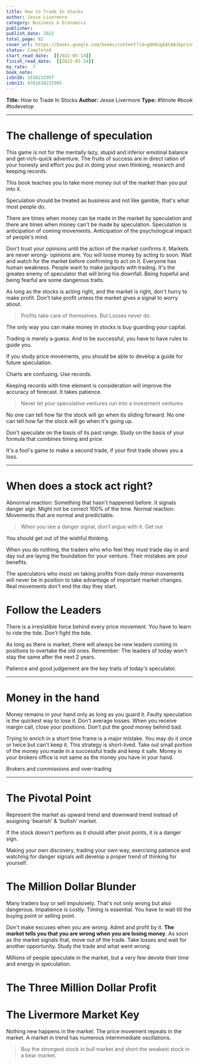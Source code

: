 ```yaml
---
title: How to Trade In Stocks
author: Jesse Livermore
category: Business & Economics
publisher: 
publish_date: 2022
total_page: 82
cover_url: https://books.google.com/books/content?id=gQH4zgEACAAJ&printsec=frontcover&img=1&zoom=1&source=gbs_api
status: Completed
start_read_date:  [[2022-05-14]]
finish_read_date:  [[2022-05-14]]
my_rate:  7
book_note: 
isbn10: 1638232997
isbn13: 9781638232995
---
```

**Title:** How to Trade In Stocks
**Author:** Jesse Livermore
**Type:** #litnote #book #todevelop 

---
# The challenge of speculation
This game is not for the mentally lazy, stupid and inferior emotinal balance and get-rich-quick adventure. The fruits of success are in direct ration of your honesty and effort you put in doing your own thinking, research and keeping records.

This book teaches you to take more money out of the market than you put into it. 

Speculation should be treated as business and not like gamble, that's what most people do.

There are times when money can be made in the market by speculation and there are times when money can't be made by speculation. Speculation is anticipation of coming movements. Anticipation of the psychological impact of people's mind.

Don't trust your opinions until the action of the market confirms it. Markets are never wrong- opinions are. You will loose money by acting to soon. Wait and watch for the market before confirming to act on it.
Everyone has human weakness. People want to make jackpots with trading. It's the greates enemy of speculator that will bring his downfall. Being hopeful and being fearful are some dangerous traits.

As long as the stocks is acting right, and the market is right, don't hurry to make profit. Don't take profit unless the market gives a signal to worry about.

> Profits take care of themselves. But Losses never do. 

The only way you can make money in stocks is buy guarding your capital. 

Trading is merely a guess. And to be successful, you have to have rules to guide you. 

If you study price movements, you should be able to develop a guide for future speculation.

Charts are confusing. Use records.

Keeping records with time element is consideration will improve the accuracy of forecast. It takes patience.

> Never let your speculative ventures run into a investment ventures

No one can tell how far the stock will go when its sliding forward. No one can tell how far the stock will go when it's going up.

Don't speculate on the basis of its past range.  Study on the basis of your formula that combines timing and price. 

It's a fool's game to make a second trade, if your first trade shows you a loss. 

--- 
# When does a stock act right?
Abnormal reaction: Something that hasn't happened before. It signals danger sign. Might not be correct 100% of the time. 
Normal reaction: Movements that are normal and predictable. 

> When you see a danger signal, don't argue with it. Get out

You should get out of the wishful thinking.

When you do nothing, the traders who who feel they must trade day in and day out are laying the foundation for your venture. Their mistakes are your benefits. 

The speculators who insist on taking profits from daily minor movements will never be in position to take advantage of important market changes. Real movements don't end the day they start. 

# Follow the Leaders
There is a irresistible force behind every price movement. You have to learn to ride the tide. Don't fight the tide. 

As long as there is market, there will always be new leaders coming in positions to overtake the old ones. Remember: The leaders of today won't stay the same after the next 2 years.

Patience and good judgement are the key traits of today's speculator.

---

# Money in the hand
Money remains in your hand only as long as you guard it. Faulty speculation is the quickest way to lose it. Don't average losses. When you receive margin call, close your positions. Don't put the good money behind bad.

Trying to enrich in a short time frame is a major mistake. You may do it once or twice but can't keep it. This strategy is short-lived. 
Take out small portion of the money you made in a successful trade and keep it safe. Money in your brokers office is not same as the money you have in your hand.

Brokers and commissions and over-trading

---
# The Pivotal Point
Represent the market as upward trend and downward trend instead of assigning 'bearish' & 'bullish' market. 

If the stock doesn't perform as it should after pivot points, it is a danger sign.

Making your own discovery, trading your own way, exercising patience and watching for danger signals will develop a proper trend of thinking for yourself. 

# The Million Dollar Blunder
Many traders buy or sell impulsively. That's not only wrong but also dangerous. Impatience is costly. Timing is essential. You have to wait till the buying point or selling point. 

Don't make excuses when you are wrong. Admit and profit by it. **The market tells you that you are wrong when you are losing money**. As soon as the market signals that, move out of the trade. Take losses and wait for another opportunity. Study the trade and what went wrong. 

Millions of people speculate in the market, but a very few devote their time and energy in speculation. 

# The Three Million Dollar Profit
# The Livermore Market Key
Nothing new happens in the market. The price movement repeats in the market. A market in trend has numerous intermmediate oscillations.

> Buy the strongest stock in bull market and short the weakest stock in a bear market.  